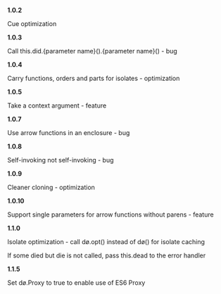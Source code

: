 __1.0.2__

Cue optimization

__1.0.3__

Call this.did.{parameter name}().{parameter name}() - bug

__1.0.4__

Carry functions, orders and parts for isolates - optimization

__1.0.5__

Take a context argument - feature

__1.0.7__

Use arrow functions in an enclosure - bug

__1.0.8__

Self-invoking not self-invoking - bug

__1.0.9__

Cleaner cloning - optimization

__1.0.10__

Support single parameters for arrow functions without parens - feature

__1.1.0__

Isolate optimization - call dø.opt() instead of dø() for isolate caching

If some died but die is not called, pass this.dead to the error handler

__1.1.5__

Set dø.Proxy to true to enable use of ES6 Proxy
